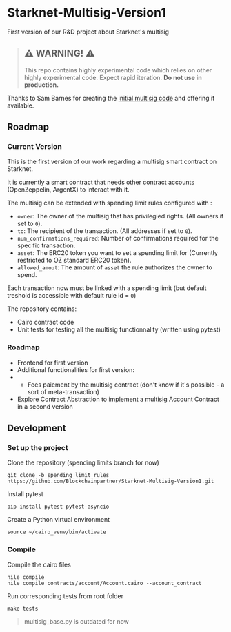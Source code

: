 # Starknet-Multisig-Version1
First version of our R&amp;D project about Starknet's multisig

> ## ⚠️ WARNING! ⚠️
>
> This repo contains highly experimental code which relies on other highly experimental code.
> Expect rapid iteration.
> **Do not use in production.**

Thanks to Sam Barnes for creating the [initial multisig code](https://github.com/sambarnes/cairo-multisig) and offering it available.
## Roadmap
### Current Version
This is the first version of our work regarding a multisig smart contract on Starknet.

It is currently a smart contract that needs other contract accounts (OpenZeppelin, ArgentX) to interact with it.

The multisig can be extended with spending limit rules configured with :
*  `owner`: The owner of the multisig that has privilegied rights. (All owners if set to `0`).
*  `to`: The recipient of the transaction. (All addresses if set to `0`).
*  `num_confirmations_required`: Number of confirmations required for the specific transaction.
*  `asset`: The ERC20 token you want to set a spending limit for (Currently restricted to OZ standard ERC20 token).
*  `allowed_amout`: The amount of `asset` the rule authorizes the owner to spend. 

Each transaction now must be linked with a spending limit (but default treshold is accessible with default rule id = `0`)

The repository contains: 
* Cairo contract code
* Unit tests for testing all the multisig functionnality (written using pytest)

### Roadmap 
* Frontend for first version
* Additional functionalities for first version:
* * Fees paiement by the multisig contract (don't know if it's possible - a sort of meta-transaction)
* Explore Contract Abstraction to implement a multisig Account Contract in a second version

## Development 
### Set up the project 
Clone the repository (spending limits branch for now)
```
git clone -b spending_limit_rules https://github.com/Blockchainpartner/Starknet-Multisig-Version1.git
```
Install pytest 
```
pip install pytest pytest-asyncio
```

Create a Python virtual environment 
```
source ~/cairo_venv/bin/activate
```
### Compile
Compile the cairo files 
```
nile compile
nile compile contracts/account/Account.cairo --account_contract
```

Run corresponding tests from root folder
```
make tests
```
> multisig_base.py is outdated for now 